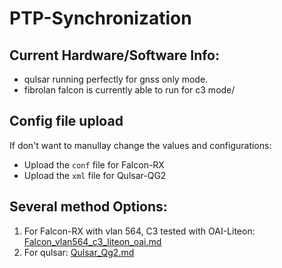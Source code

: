 # PTP-Synchronization

## Current Hardware/Software Info:
* qulsar running perfectly for gnss only mode.
* fibrolan falcon is currently able to run for c3 mode/

## Config file upload
If don't want to manullay change the values and configurations:
* Upload the `conf` file for Falcon-RX
* Upload the `xml` file for Qulsar-QG2

## Several method Options:
1. For Falcon-RX with vlan 564, C3 tested with OAI-Liteon: [Falcon_vlan564_c3_liteon_oai.md](./docs/Falcon_vlan564_c3_liteon_oai.md)
2. For qulsar: [Qulsar_Qg2.md](./docs/Qulsar_Qg2.md)